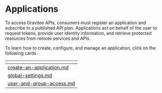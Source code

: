 # Applications

To access Gravitee APIs, consumers must register an application and subscribe to a published API plan. Applications act on behalf of the user to request tokens, provide user identity information, and retrieve protected resources from remote services and APIs.

To learn how to create, configure, and manage an application, click on the following cards.

<table data-view="cards"><thead><tr><th data-type="content-ref"></th></tr></thead><tbody><tr><td><a href="create-an-application.md">create-an-application.md</a></td></tr><tr><td><a href="global-settings.md">global-settings.md</a></td></tr><tr><td><a href="user-and-group-access.md">user-and-group-access.md</a></td></tr></tbody></table>
